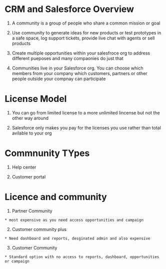 # CRM and Salesforce Overview

  1. A community is a group of people who share a common mission or goal

  2. Use community to generate ideas for new products or test prototypes in a safe space, log support tickets, provide live chat with agents or sell products

  3. Create multiple opportunities within your salesfroce org to address different pueposes and many compaonies do just that 

  4. Communities live in your Salesforce org. You can choose which members from your company which customers, partners or other people outside your compnay can participate

# License Model 
 
  1. You can go from limited license to a more unlimited lincense but not the other way around 

  2. Salesforce only makes you pay for the licenses you use rather than total avilable to your org

# Commnunity TYpes 

  1. Help center

  2. Customer portal

# Licence and community

  1. Partner Community

    * most expensive as you need access opportunities and campaign


  2. Customer community plus 

    * Need dashboard and reports, desginated admin and also expensive

  3. Customer Community 

    * Standard option with no access to reports, dashboard, opportunities or campaign

    